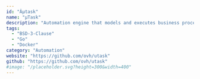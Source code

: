 ```yaml
---
id: "Âµtask"
name: "µTask"
description: "Automation engine that models and executes business processes declared in yaml."
tags:
  - "BSD-3-Clause"
  - "Go"
  - "Docker"
category: "Automation"
website: "https://github.com/ovh/utask"
github: "https://github.com/ovh/utask"
#image: "/placeholder.svg?height=300&width=400"
---
```


